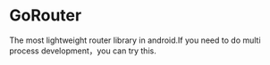 # GoRouter
The most lightweight router library in android.If you need to do multi process development，you can try this.
